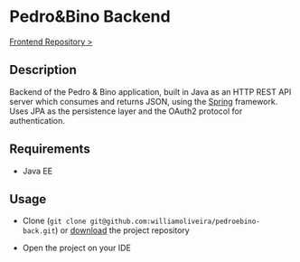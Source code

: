 # Pedro&Bino Backend

[Frontend Repository >](https://github.com/williamoliveira/pedroebino-front)

## Description
Backend of the Pedro & Bino application, built in Java as an HTTP REST API server which consumes and returns JSON, using the [Spring](http://projects.spring.io/spring-boot/) framework.
Uses JPA as the persistence layer and the OAuth2 protocol for authentication.

## Requirements
- Java EE

## Usage

- Clone (`git clone git@github.com:williamoliveira/pedroebino-back.git`) or [download](https://github.com/williamoliveira/pedroebino-back/archive/master.zip) the project repository

- Open the project on your IDE

